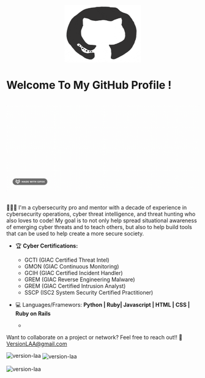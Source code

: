 <div align="center">
<img src="/giphy.png" alt="GitHub Logo" width="200" height="150" />
</div>

# Welcome To My GitHub Profile !

<br/>
<div align="center">
<img src="/name.gif" alt="LatoyaA Typer" />
</div>
<br/>

👩🏽‍💻 I'm a cybersecurity pro and mentor with a decade of experience in cybersecurity operations, cyber threat intelligence, and threat hunting who also loves to code! My goal is to not only help spread situational awareness of emerging cyber threats and to teach others, but also to help build tools that can be used to help create a more secure society. 


- 🏆 **Cyber Certifications:**
  * GCTI (GIAC Certified Threat Intel)
  * GMON (GIAC Continuous Monitoring)
  * GCIH (GIAC Certified Incident Handler)
  * GREM (GIAC Reverse Engineering Malware)
  * GREM (GIAC Certified Intrusion Analyst)
  * SSCP (ISC2 System Security Certified Practitioner)

 - 💻 Languages/Framewors: **Python | Ruby| Javascript | HTML | CSS | Ruby on Rails**
   * [**CURRENTLY LEARNING**]: 💡


Want to collaborate on a project or network? Feel free to reach out!! 📧 VersionLAA@gmail.com

<p><img align="left" src="https://github-readme-stats.vercel.app/api/top-langs?username=version-laa&hide_progress=true&show_icons=true&locale=en&layout=compact" alt="version-laa" /></p>

<p>&nbsp;<img align="center" src="https://github-readme-stats.vercel.app/api?username=version-laa&show_icons=true&locale=en" alt="version-laa" /></p>

<p><img align="center" src="https://github-readme-streak-stats.herokuapp.com/?user=version-laa&" alt="version-laa" /></p>
